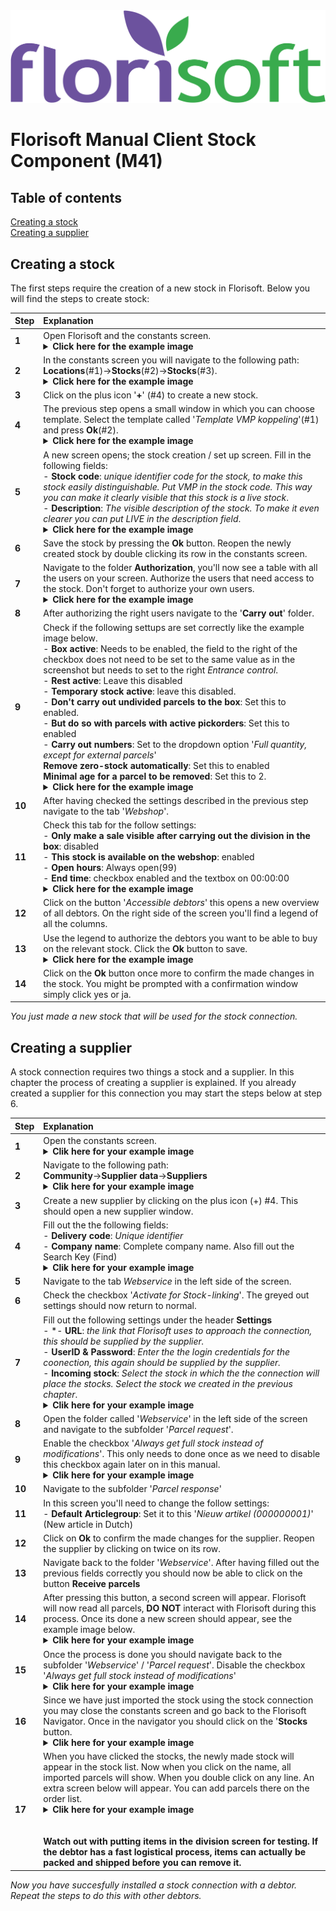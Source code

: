<img src="../../fslogo.png">

# Florisoft Manual Client Stock Component (M41)


## Table of contents 

[Creating a stock](#creating-a-stock)  
[Creating a supplier](#creating-a-supplier)  

## Creating a stock

The first steps require the creation of a new stock in Florisoft.
Below you will find the steps to create stock:

|Step|Explanation|
|:--|:--|
|**1**|Open Florisoft and the constants screen.<details><summary><b>Click here for the example image</b></summary><img src=".Stock connection manual/media/image1.png"></details>|
|**2**|In the constants screen you will navigate to the following path:<Br>**Locations**(#1)→**Stocks**(#2)→**Stocks**(#3).<details><summary><b>Click here for the example image</b></summary><img src=".Stock connection manual/media/image2.png"></details>|
|**3**|Click on the plus icon '**+**' (#4) to create a new stock.|
|**4**|The previous step opens a small window in which you can choose template. Select the template called '*Template VMP koppeling*'(#1) and press **Ok**(#2).<details><summary><b>Click here for the example image</b></summary><img src=".Stock connection manual/media/image3.png"></details>|
|**5**|A new screen opens; the stock creation / set up screen. Fill in the following fields: <br>- **Stock code**: *unique identifier code for the stock, to make this stock easily distinguishable. Put VMP in the stock code. This way you can make it clearly visible that this stock is a live stock*.<br>- **Description**: *The visible description of the stock. To make it even clearer you can put LIVE in the description field*.<details><summary><b>Click here for the example image</b></summary><img src=".Stock connection manual/media/image4.png"></details>|
|**6**|Save the stock by pressing the **Ok** button. Reopen the newly created stock by double clicking its row in the constants screen.|
|**7**|Navigate to the folder **Authorization**, you'll now see a table with all the users on your screen. Authorize the users that need access to the stock. Don't forget to authorize your own users.<details><summary><b>Click here for the example image</b></summary><img src=".Stock connection manual/media/image5.png"></details>|
|**8**|After authorizing the right users navigate to the '**Carry out**' folder.|
|**9**|Check if the following settups are set correctly like the example image below. <br>- **Box active**: Needs to be enabled, the field to the right of the checkbox does not need to be set to the same value as in the screenshot but needs to set to the right *Entrance control*.<br>- **Rest active**: Leave this disabled<br>- **Temporary stock active**: leave this disabled.<br>- **Don't carry out undivided parcels to the box**: Set this to enabled.<br>- **But do so with parcels with active pickorders**:  Set this to enabled<br>- **Carry out numbers**: Set to the dropdown option '*Full quantity, except for external parcels*'<br>**Remove zero-stock automatically**: Set this to enabled<br>**Minimal age for a parcel to be removed**: Set this to 2.<details><summary><b>Click here for the example image</b></summary><img src=".Stock connection manual/media/image6.png"></details>|
|**10**|After having checked the settings described in the previous step navigate to the tab '*Webshop*'.|
|**11**|Check this tab for the follow settings:<br>- **Only make a sale visible after carrying out the division in the box**: disabled<br>- **This stock is available on the webshop**: enabled<br>- **Open hours**: Always open(99)<br>- **End time**: checkbox enabled and the textbox on 00:00:00<details><summary><b>Click here for the example image</b></summary><img src=".Stock connection manual/media/image18.png"></details>|
|**12**|Click on the button '*Accessible debtors*' this opens a new overview of all debtors. On the right side of the screen you'll find a legend of all the columns.|
|**13**|Use the legend to authorize the debtors you want to be able to buy on the relevant stock. Click the **Ok** button to save.<details><summary><b>Click here for the example image</b></summary><img src=".Stock connection manual/media/image7.png"></details>|
|**14**|Click on the **Ok** button once more to confirm the made changes in the stock. You might be prompted with a confirmation window simply click yes or ja. |

*You just made a new stock that will be used for the stock connection.*

## Creating a supplier

A stock connection requires two things a stock and a supplier. In this chapter the process of creating a supplier is explained. If you already created a supplier for this connection you may start the steps below at step 6.

|Step|Explanation|
|:--|:--|
|**1**|Open the constants screen.<details><summary><b>Clik here for your example image</b></summary><img src=".Stock connection manual/media/image1.png"></details>|
|**2**|Navigate to the following path:<br>**Community**→**Supplier data**→**Suppliers**<details><summary><b>Clik here for your example image</b></summary><img src=".Stock connection manual/media/image8.png"></details>|
|**3**|Create a new supplier by clicking on the plus icon (+) #4. This should open a new supplier window.|
|**4**|Fill out the the following fields:<br>- **Delivery code**: *Unique identifier*<br>- **Company name**: Complete company name. Also fill out the Search Key (Find)<details><summary><b>Clik here for your example image</b></summary><img src=".Stock connection manual/media/image9.png"></details>|
|**5**|Navigate to the tab *Webservice* in the left side of the screen.|
|**6**|Check the checkbox '*Activate for Stock-linking*'. The greyed out settings should now return to normal.|
|**7**|Fill out the following settings under the header **Settings**<br>- *- **URL**: *the link that Florisoft uses to approach the connection, this should be supplied by the supplier.*<br>- **UserID & Password**: *Enter the the login credentials for the coonection, this again should be supplied by the supplier.*<br>- **Incoming stock**: *Select the stock in which the the connection will place the stocks. Select the stock we created in the previous chapter*.<details><summary><b>Clik here for your example image</b></summary><img src=".Stock connection manual/media/image10.png"></details>|
|**8**|Open the folder called '*Webservice*' in the left side of the screen and navigate to the subfolder '*Parcel request*'.|
|**9**|Enable the checkbox '*Always get full stock instead of modifications*'. This only needs to done once as we need to disable this checkbox again later on in this manual.<details><summary><b>Clik here for your example image</b></summary><img src=".Stock connection manual/media/image11.png"></details>||
|**10**|Navigate to the subfolder '*Parcel response*'|
|**11**|In this screen you'll need to change the follow settings:<br>- **Default Articlegroup**: Set it to this '*Nieuw artikel (000000001)*' (New article in Dutch)
|**12**|Click on **Ok** to confirm the made changes for the supplier. Reopen the supplier by clicking on twice on its row.
|**13**|Navigate back to the folder '*Webservice*'. After having filled out the previous fields correctly you should now be able to click on the button **Receive parcels**|
|**14**|After pressing this button, a second screen will appear. Florisoft will now read all parcels, **DO NOT** interact with Florisoft during this process. Once its done a new screen should appear, see the example image below.<details><summary><b>Clik here for your example image</b></summary><img src=".Stock connection manual/media/image14.png"></details>|
|**15**|Once the process is done you should navigate back to the subfolder '*Webservice*' / '*Parcel request*'. Disable the checkbox '*Always get full stock instead of modifications*'<details><summary><b>Clik here for your example image</b></summary><img src=".Stock connection manual/media/image19.png"></details>|
|**16**|Since we have just imported the stock using the stock connection you may close the constants screen and go back to the Florisoft Navigator. Once in the navigator you should click on the '**Stocks** button. <details><summary><b>Clik here for your example image</b></summary><img src=".Stock connection manual/media/image13.png"></details>|
|**17**|When you have clicked the stocks, the newly made stock will appear in the stock list. Now when you click on the name, all imported parcels will show. When you double click on any line. An extra screen below will appear. You can add parcels there on the order list.<details><summary><b>Clik here for your example image</b></summary><img src=".Stock connection manual/media/image17.png"></details><br><br>**Watch out with putting items in the division screen for testing. If the debtor has a fast logistical process, items can actually be packed and shipped before you can remove it.**|

*Now you have succesfully installed a stock connection with a debtor. Repeat the steps to do this with other debtors.*